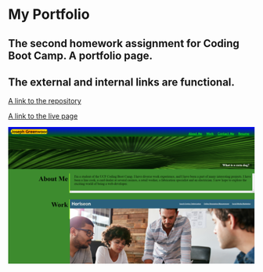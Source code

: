 # My Portfolio

## The second homework assignment for Coding Boot Camp. A portfolio page.
## The external and internal links are functional.

[A link to the repository](https://github.com/JoeGreenwoodJr/portfolio1)

[A link to the live page](https://joegreenwoodjr.github.io/portfolio1/)

![A screenshot of the finished webpage](assets\images\second-homework-ss.png)
